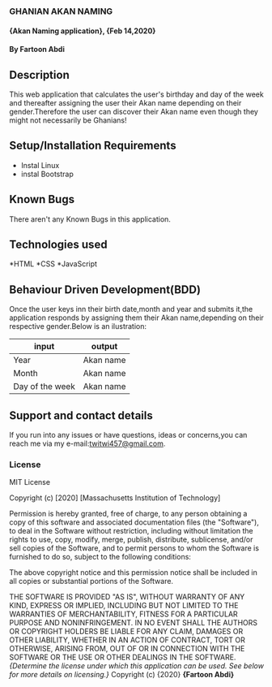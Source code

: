 ### GHANIAN AKAN NAMING
#### {Akan Naming application}, {Feb 14,2020}
#### By **Fartoon Abdi**
## Description
 This web application that calculates the user's birthday  and day of the week and thereafter assigning the user their Akan name depending on their gender.Therefore the user can discover their Akan name even though they might not necessarily be Ghanians!
## Setup/Installation Requirements
* Instal Linux
* instal Bootstrap
## Known Bugs
There aren't any Known Bugs in this application.
## Technologies used
*HTML
*CSS
*JavaScript
## Behaviour Driven Development(BDD)
Once the user keys inn their birth date,month and year and submits it,the application responds by assigning them their Akan name,depending on their respective gender.Below is an ilustration:

input                       |    output
----------------------------|--------------------------------
Year                        |   Akan name
Month                       |   Akan name
Day of the week             |   Akan name

## Support and contact details
If you run into any issues or have questions, ideas or concerns,you can reach me via my e-mail:twitwi457@gmail.com. 
### License
MIT License

Copyright (c) [2020] [Massachusetts Institution of Technology]

Permission is hereby granted, free of charge, to any person obtaining a copy
of this software and associated documentation files (the "Software"), to deal
in the Software without restriction, including without limitation the rights
to use, copy, modify, merge, publish, distribute, sublicense, and/or sell
copies of the Software, and to permit persons to whom the Software is
furnished to do so, subject to the following conditions:

The above copyright notice and this permission notice shall be included in all
copies or substantial portions of the Software.

THE SOFTWARE IS PROVIDED "AS IS", WITHOUT WARRANTY OF ANY KIND, EXPRESS OR
IMPLIED, INCLUDING BUT NOT LIMITED TO THE WARRANTIES OF MERCHANTABILITY,
FITNESS FOR A PARTICULAR PURPOSE AND NONINFRINGEMENT. IN NO EVENT SHALL THE
AUTHORS OR COPYRIGHT HOLDERS BE LIABLE FOR ANY CLAIM, DAMAGES OR OTHER
LIABILITY, WHETHER IN AN ACTION OF CONTRACT, TORT OR OTHERWISE, ARISING FROM,
OUT OF OR IN CONNECTION WITH THE SOFTWARE OR THE USE OR OTHER DEALINGS IN THE
SOFTWARE.*{Determine the license under which this application can be used.  See below for more details on licensing.}*
Copyright (c) {2020} **{Fartoon Abdi}**
